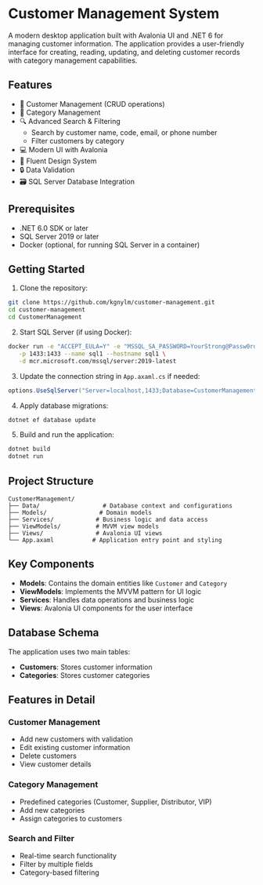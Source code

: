 # Customer Management System

A modern desktop application built with Avalonia UI and .NET 6 for managing customer information. The application provides a user-friendly interface for creating, reading, updating, and deleting customer records with category management capabilities.

## Features

- 🏢 Customer Management (CRUD operations)
- 📁 Category Management
- 🔍 Advanced Search & Filtering
  - Search by customer name, code, email, or phone number
  - Filter customers by category
- 💻 Modern UI with Avalonia
- 🎨 Fluent Design System
- 🔒 Data Validation
- 🗃️ SQL Server Database Integration

## Prerequisites

- .NET 6.0 SDK or later
- SQL Server 2019 or later
- Docker (optional, for running SQL Server in a container)

## Getting Started

1. Clone the repository:

```bash
git clone https://github.com/kgnylm/customer-management.git
cd customer-management
cd CustomerManagement
```

2. Start SQL Server (if using Docker):

```bash
docker run -e "ACCEPT_EULA=Y" -e "MSSQL_SA_PASSWORD=YourStrong@Passw0rd" \
   -p 1433:1433 --name sql1 --hostname sql1 \
   -d mcr.microsoft.com/mssql/server:2019-latest
```

3. Update the connection string in `App.axaml.cs` if needed:

```csharp
options.UseSqlServer("Server=localhost,1433;Database=CustomerManagement;User Id=sa;Password=YourStrong@Passw0rd;TrustServerCertificate=True;");
```

4. Apply database migrations:

```bash
dotnet ef database update
```

5. Build and run the application:

```bash
dotnet build
dotnet run
```

## Project Structure

```
CustomerManagement/
├── Data/                  # Database context and configurations
├── Models/               # Domain models
├── Services/            # Business logic and data access
├── ViewModels/          # MVVM view models
├── Views/               # Avalonia UI views
└── App.axaml           # Application entry point and styling
```

## Key Components

- **Models**: Contains the domain entities like `Customer` and `Category`
- **ViewModels**: Implements the MVVM pattern for UI logic
- **Services**: Handles data operations and business logic
- **Views**: Avalonia UI components for the user interface

## Database Schema

The application uses two main tables:

- **Customers**: Stores customer information
- **Categories**: Stores customer categories

## Features in Detail

### Customer Management

- Add new customers with validation
- Edit existing customer information
- Delete customers
- View customer details

### Category Management

- Predefined categories (Customer, Supplier, Distributor, VIP)
- Add new categories
- Assign categories to customers

### Search and Filter

- Real-time search functionality
- Filter by multiple fields
- Category-based filtering

